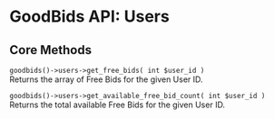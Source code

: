 # GoodBids API: Users

## Core Methods

`goodbids()->users->get_free_bids( int $user_id )`  
Returns the array of Free Bids for the given User ID.

`goodbids()->users->get_available_free_bid_count( int $user_id )`  
Returns the total available Free Bids for the given User ID.
